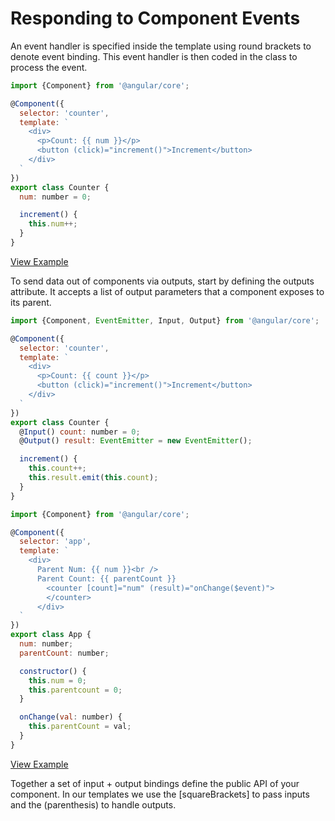 # Responding to Component Events

An event handler is specified inside the template using round brackets to denote event binding. This event handler is then coded in the class to process the event.

```js
import {Component} from '@angular/core';

@Component({
  selector: 'counter',
  template: `
    <div>
      <p>Count: {{ num }}</p>
      <button (click)="increment()">Increment</button>
    </div>
  `
})
export class Counter {
  num: number = 0;

  increment() {
    this.num++;
  }
}
```

[View Example](http://plnkr.co/edit/15wHrpea6GY7yLr7hl61?p=preview)

To send data out of components via outputs, start by defining the outputs attribute. It accepts a list of output parameters that a component exposes to its parent.

```js
import {Component, EventEmitter, Input, Output} from '@angular/core';

@Component({
  selector: 'counter',
  template: `
    <div>
      <p>Count: {{ count }}</p>
      <button (click)="increment()">Increment</button>
    </div>
  `
})
export class Counter {
  @Input() count: number = 0;
  @Output() result: EventEmitter = new EventEmitter();

  increment() {
    this.count++;
    this.result.emit(this.count);
  }
}
```

```js
import {Component} from '@angular/core';

@Component({
  selector: 'app',
  template: `
    <div>
      Parent Num: {{ num }}<br />
      Parent Count: {{ parentCount }}
	    <counter [count]="num" (result)="onChange($event)">
	    </counter>
	  </div>
  `
})
export class App {
  num: number;
  parentCount: number;

  constructor() {
    this.num = 0;
    this.parentcount = 0;
  }

  onChange(val: number) {
    this.parentCount = val;
  }
}
```

[View Example](http://plnkr.co/edit/iwQePN?p=preview)

Together a set of input + output bindings define the public API of your component. In our templates we use the [squareBrackets] to pass inputs and the (parenthesis) to handle outputs.
